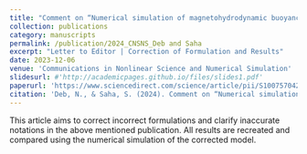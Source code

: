 ```yaml
---
title: "Comment on “Numerical simulation of magnetohydrodynamic buoyancy-induced flow in a non-isothermally heated square enclosure” [Communications in nonlinear science and numerical simulation, 14(2009) 770-778] "
collection: publications
category: manuscripts
permalink: /publication/2024_CNSNS_Deb and Saha
excerpt: "Letter to Editor | Correction of Formulation and Results"
date: 2023-12-06
venue: 'Communications in Nonlinear Science and Numerical Simulation'
slidesurl: #'http://academicpages.github.io/files/slides1.pdf'
paperurl: 'https://www.sciencedirect.com/science/article/pii/S1007570423006925'
citation: 'Deb, N., & Saha, S. (2024). Comment on “Numerical simulation of magnetohydrodynamic buoyancy-induced flow in a non-isothermally heated square enclosure”[Communications in nonlinear science and numerical simulation, 14 (2009) 770-778]. Communications in Nonlinear Science and Numerical Simulation, 130, 107771.'
---
```


This article aims to correct incorrect formulations and clarify inaccurate notations in the above mentioned publication. All results are recreated and compared using the numerical simulation of the corrected model.